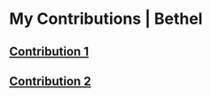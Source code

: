 # My Contributions | Bethel

## [Contribution 1](https://github.com/zuri-training/My-Debtors-Project-Team33/commit/03d1847166f1f05a8b624a856c02fa5b3427830b)

## [Contribution 2](https://github.com/zuri-training/My-Debtors-Project-Team33/commit/50cf222d044807f72aa946c2fc6f35b00552e672)
